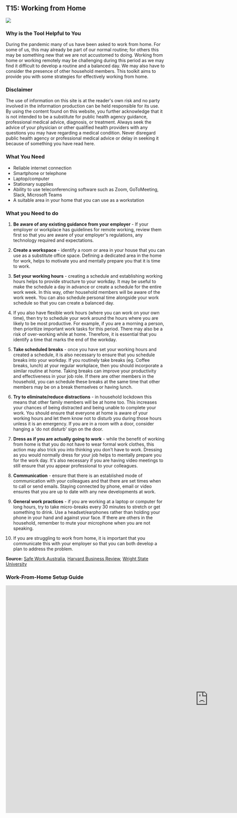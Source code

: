 ## T15: Working from Home

<a href="/T15-working_from_home_v1.pdf" target="_blank">
    <img class="downloadtools" src="/download-tools.png" />
</a>

### Why is the Tool Helpful to You

During the pandemic many of us have been asked to work from home. For some of us, this may already be part of our normal routine; for others this may be something new that we are not accustomed to doing. Working from home or working remotely may be challenging during this period as we may find it difficult to develop a routine and a balanced day. We may also have to consider the presence of other household members. This toolkit aims to provide you with some strategies for effectively working from home.

### Disclaimer

The use of information on this site is at the reader's own risk and no party involved in the information production can be held responsible for its use. By using the content found on this website, you further acknowledge that it is not intended to be a substitute for public health agency guidance, professional medical advice, diagnosis, or treatment. Always seek the advice of your physician or other qualified health providers with any questions you may have regarding a medical condition. Never disregard public health agency or professional medical advice or delay in seeking it because of something you have read here.

### What You Need

- Reliable internet connection
- Smartphone or telephone
- Laptop/computer
- Stationary supplies
- Ability to use teleconferencing software such as Zoom, GoToMeeting, Slack, Microsoft Teams
- A suitable area in your home that you can use as a workstation

### What you Need to do

1. **Be aware of any existing guidance from your employer** - If your employer or workplace has guidelines for remote working, review them first so that you are aware of your employer's regulations, any technology required and expectations.

2. **Create a workspace** - identify a room or area in your house that you can use as a substitute office space. Defining a dedicated area in the home for work, helps to motivate you and mentally prepare you that it is time to work.

3. **Set your working hours** - creating a schedule and establishing working hours helps to provide structure to your workday. It may be useful to make the schedule a day in advance or create a schedule for the entire work week. In this way, other household members will be aware of the work week. You can also schedule personal time alongside your work schedule so that you can create a balanced day.

4. If you also have flexible work hours (where you can work on your own time), then try to schedule your work around the hours where you are likely to be most productive. For example, if you are a morning a person, then prioritize important work tasks for this period. There may also be a risk of over-working while at home. Therefore, it is essential that you identify a time that marks the end of the workday.

5. **Take scheduled breaks** - once you have set your working hours and created a schedule, it is also necessary to ensure that you schedule breaks into your workday. If you routinely take breaks (eg. Coffee breaks, lunch) at your regular workplace, then you should incorporate a similar routine at home. Taking breaks can improve your productivity and effectiveness in your job role. If there are other members in the household, you can schedule these breaks at the same time that other members may be on a break themselves or having lunch.

6. **Try to eliminate/reduce distractions** - in household lockdown this means that other family members will be at home too. This increases your chances of being distracted and being unable to complete your work. You should ensure that everyone at home is aware of your working hours and let them know not to disturb you during those hours unless it is an emergency. If you are in a room with a door, consider hanging a 'do not disturb' sign on the door.

7. **Dress as if you are actually going to work** - while the benefit of working from home is that you do not have to wear formal work clothes, this action may also trick you into thinking you don't have to work. Dressing as you would normally dress for your job helps to mentally prepare you for the work day. It's also necessary if you are having video meetings to still ensure that you appear professional to your colleagues.

8. **Communication** - ensure that there is an established mode of communication with your colleagues and that there are set times when to call or send emails. Staying connected by phone, email or video ensures that you are up to date with any new developments at work.

9. **General work practices** - if you are working at a laptop or computer for long hours, try to take micro-breaks every 30 minutes to stretch or get something to drink. Use a headset/earphones rather than holding your phone in your hand and against your face. If there are others in the household, remember to mute your microphone when you are not speaking.

10. If you are struggling to work from home, it is important that you communicate this with your employer so that you can both develop a plan to address the problem.

**Source:** [Safe Work Australia](https://www.safeworkaustralia.gov.au/doc/workplace-checklist-covid-19), [Harvard Business Review](https://hbr.org/2020/03/a-guide-to-managing-your-newly-remote-workers), [Wright State University](https://www.wright.edu/sites/www.wright.edu/files/page/attachments/Remote-Work-During-COVID-19.pdf)

### Work-From-Home Setup Guide

<div class="video-responsive">
  <iframe width="1280" height="720" src="https://www.youtube.com/embed/Wseu0IZO8T8" frameborder="0" allow="accelerometer; autoplay; encrypted-media; gyroscope; picture-in-picture" allowfullscreen></iframe>
</div>

